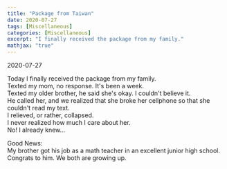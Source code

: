 ```yaml
---
title: "Package from Taiwan"
date: 2020-07-27
tags: [Miscellaneous]
categories: [Miscellaneous]
excerpt: "I finally received the package from my family."
mathjax: "true"
---
```


2020-07-27

Today I finally received the package from my family.<br/>
Texted my mom, no response. It's been a week.<br/>
Texted my older brother, he said she's okay. I couldn't believe it.<br/>
He called her, and we realized that she broke her cellphone so that she couldn't read my text. <br/>
I relieved, or rather, collapsed.<br/>
I never realized how much I care about her.<br/>
No! I already knew... <br/>

Good News:<br/>
My brother got his job as a math teacher in an excellent junior high school. Congrats to him. We both are growing up.

